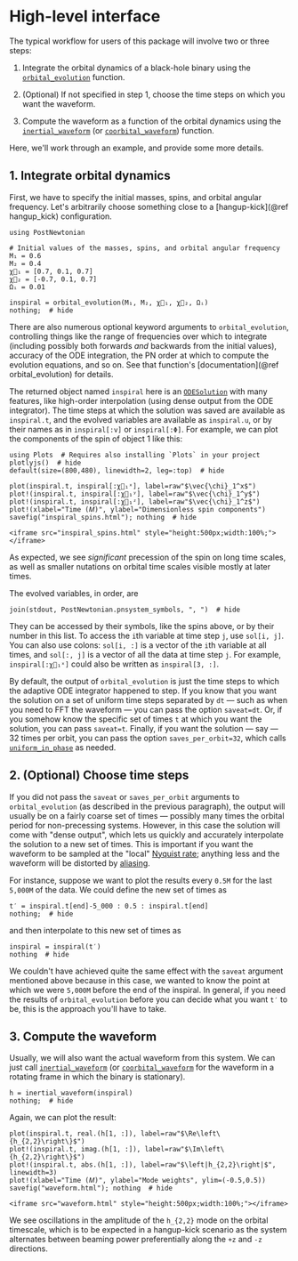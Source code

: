 # High-level interface

The typical workflow for users of this package will involve two or three steps:

1. Integrate the orbital dynamics of a black-hole binary using the
   [`orbital_evolution`](@ref) function.

2. (Optional) If not specified in step 1, choose the time steps on which you
   want the waveform.

3. Compute the waveform as a function of the orbital dynamics using the
   [`inertial_waveform`](@ref) (or [`coorbital_waveform`](@ref)) function.

Here, we'll work through an example, and provide some more details.

## 1. Integrate orbital dynamics

First, we have to specify the initial masses, spins, and orbital angular
frequency.  Let's arbitrarily choose something close to a [hangup-kick](@ref
hangup_kick) configuration.
```@example 1
using PostNewtonian

# Initial values of the masses, spins, and orbital angular frequency
M₁ = 0.6
M₂ = 0.4
χ⃗₁ = [0.7, 0.1, 0.7]
χ⃗₂ = [-0.7, 0.1, 0.7]
Ωᵢ = 0.01

inspiral = orbital_evolution(M₁, M₂, χ⃗₁, χ⃗₂, Ωᵢ)
nothing;  # hide
```
There are also numerous optional keyword arguments to `orbital_evolution`,
controlling things like the range of frequencies over which to integrate
(including possibly both forwards *and* backwards from the initial values),
accuracy of the ODE integration, the PN order at which to compute the evolution
equations, and so on.  See that function's [documentation](@ref
orbital_evolution) for details.

The returned object named `inspiral` here is an
[`ODESolution`](https://docs.sciml.ai/DiffEqDocs/stable/basics/solution/) with
many features, like high-order interpolation (using dense output from the ODE
integrator).  The time steps at which the solution was saved are available as
`inspiral.t`, and the evolved variables are available as `inspiral.u`, or by
their names as in `inspiral[:v]` or `inspiral[:Φ]`.  For example, we can plot
the components of the spin of object 1 like this:
```@example 1
using Plots  # Requires also installing `Plots` in your project
plotlyjs()  # hide
default(size=(800,480), linewidth=2, leg=:top)  # hide

plot(inspiral.t, inspiral[:χ⃗₁ˣ], label=raw"$\vec{\chi}_1^x$")
plot!(inspiral.t, inspiral[:χ⃗₁ʸ], label=raw"$\vec{\chi}_1^y$")
plot!(inspiral.t, inspiral[:χ⃗₁ᶻ], label=raw"$\vec{\chi}_1^z$")
plot!(xlabel="Time (𝑀)", ylabel="Dimensionless spin components")
savefig("inspiral_spins.html"); nothing  # hide
```
```@raw html
<iframe src="inspiral_spins.html" style="height:500px;width:100%;"></iframe>
```
As expected, we see *significant* precession of the spin on long time scales, as
well as smaller nutations on orbital time scales visible mostly at later times.

The evolved variables, in order, are
```@example 1
join(stdout, PostNewtonian.pnsystem_symbols, ", ")  # hide
```
They can be accessed by their symbols, like the spins above, or by their number
in this list.  To access the `i`th variable at time step `j`, use `sol[i, j]`.
You can also use colons: `sol[i, :]` is a vector of the `i`th variable at all
times, and `sol[:, j]` is a vector of all the data at time step `j`.  For
example, `inspiral[:χ⃗₁ˣ]` could also be written as `inspiral[3, :]`.

By default, the output of `orbital_evolution` is just the time steps to which
the adaptive ODE integrator happened to step.  If you know that you want the
solution on a set of uniform time steps separated by `dt` — such as when you
need to FFT the waveform — you can pass the option `saveat=dt`.  Or, if you
somehow know the specific set of times `t` at which you want the solution, you
can pass `saveat=t`.  Finally, if you want the solution — say — 32 times per
orbit, you can pass the option `saves_per_orbit=32`, which calls
[`uniform_in_phase`](@ref) as needed.

## 2. (Optional) Choose time steps

If you did not pass the `saveat` or `saves_per_orbit` arguments to
`orbital_evolution` (as described in the previous paragraph), the output will
usually be on a fairly coarse set of times — possibly many times the orbital
period for non-precessing systems.  However, in this case the solution will come
with "dense output", which lets us quickly and accurately interpolate the
solution to a new set of times.  This is important if you want the waveform to
be sampled at the "local" [Nyquist
rate](https://en.wikipedia.org/wiki/Nyquist_rate); anything less and the
waveform will be distorted by
[aliasing](https://en.wikipedia.org/wiki/Aliasing).

For instance, suppose we want to plot the results every ``0.5M`` for the last
``5,000M`` of the data.  We could define the new set of times as
```@example 1
t′ = inspiral.t[end]-5_000 : 0.5 : inspiral.t[end]
nothing;  # hide
```
and then interpolate to this new set of times as
```@example 1
inspiral = inspiral(t′)
nothing  # hide
```
We couldn't have achieved quite the same effect with the `saveat` argument
mentioned above because in this case, we wanted to know the point at which we
were ``5,000M`` before the end of the inspiral.  In general, if you need the
results of `orbital_evolution` before you can decide what you want `t′` to be,
this is the approach you'll have to take.

## 3. Compute the waveform

Usually, we will also want the actual waveform from this system.  We can just
call [`inertial_waveform`](@ref) (or [`coorbital_waveform`](@ref) for the
waveform in a rotating frame in which the binary is stationary).
```@example 1
h = inertial_waveform(inspiral)
nothing;  # hide
```
Again, we can plot the result:
```@example 1
plot(inspiral.t, real.(h[1, :]), label=raw"$\Re\left\{h_{2,2}\right\}$")
plot!(inspiral.t, imag.(h[1, :]), label=raw"$\Im\left\{h_{2,2}\right\}$")
plot!(inspiral.t, abs.(h[1, :]), label=raw"$\left|h_{2,2}\right|$", linewidth=3)
plot!(xlabel="Time (𝑀)", ylabel="Mode weights", ylim=(-0.5,0.5))
savefig("waveform.html"); nothing  # hide
```
```@raw html
<iframe src="waveform.html" style="height:500px;width:100%;"></iframe>
```
We see oscillations in the amplitude of the ``h_{2,2}`` mode on the orbital
timescale, which is to be expected in a hangup-kick scenario as the system
alternates between beaming power preferentially along the ``+z`` and ``-z``
directions.
